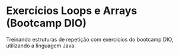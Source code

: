 # Exercícios Loops e Arrays (Bootcamp DIO)


Treinando estruturas de repetição com exercícios do bootcamp DIO, utilizando a linguagem Java.
